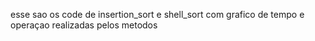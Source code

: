 esse sao os code de insertion_sort e shell_sort com grafico de tempo e operaçao realizadas pelos metodos
